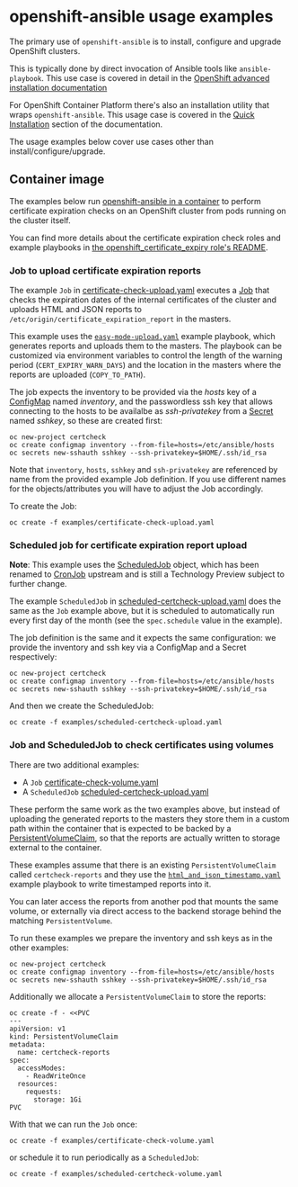 # openshift-ansible usage examples

The primary use of `openshift-ansible` is to install, configure and upgrade OpenShift clusters.

This is typically done by direct invocation of Ansible tools like `ansible-playbook`. This use case is covered in detail in the [OpenShift advanced installation documentation](https://docs.openshift.org/latest/install_config/install/advanced_install.html)

For OpenShift Container Platform there's also an installation utility that wraps `openshift-ansible`. This usage case is covered in the [Quick Installation](https://docs.openshift.com/container-platform/latest/install_config/install/quick_install.html) section of the documentation.

The usage examples below cover use cases other than install/configure/upgrade.

## Container image

The examples below run [openshift-ansible in a container](../README_CONTAINER_IMAGE.md) to perform certificate expiration checks on an OpenShift cluster from pods running on the cluster itself.

You can find more details about the certificate expiration check roles and example playbooks in [the openshift_certificate_expiry role's README](../roles/openshift_certificate_expiry/README.md).

### Job to upload certificate expiration reports

The example `Job` in [certificate-check-upload.yaml](certificate-check-upload.yaml) executes a [Job](https://docs.openshift.org/latest/dev_guide/jobs.html) that checks the expiration dates of the internal certificates of the cluster and uploads HTML and JSON reports to `/etc/origin/certificate_expiration_report` in the masters.

This example uses the [`easy-mode-upload.yaml`](../playbooks/certificate_expiry/easy-mode-upload.yaml) example playbook, which generates reports and uploads them to the masters. The playbook can be customized via environment variables to control the length of the warning period (`CERT_EXPIRY_WARN_DAYS`) and the location in the masters where the reports are uploaded (`COPY_TO_PATH`).

The job expects the inventory to be provided via the *hosts* key of a [ConfigMap](https://docs.openshift.org/latest/dev_guide/configmaps.html) named *inventory*, and the passwordless ssh key that allows connecting to the hosts to be availalbe as *ssh-privatekey* from a [Secret](https://docs.openshift.org/latest/dev_guide/secrets.html) named *sshkey*, so these are created first:

    oc new-project certcheck
    oc create configmap inventory --from-file=hosts=/etc/ansible/hosts
    oc secrets new-sshauth sshkey --ssh-privatekey=$HOME/.ssh/id_rsa

Note that `inventory`, `hosts`, `sshkey` and `ssh-privatekey` are referenced by name from the provided example Job definition. If you use different names for the objects/attributes you will have to adjust the Job accordingly.

To create the Job:

    oc create -f examples/certificate-check-upload.yaml

### Scheduled job for certificate expiration report upload

**Note**: This example uses the [ScheduledJob](https://docs.openshift.com/container-platform/3.4/dev_guide/scheduled_jobs.html) object, which has been renamed to [CronJob](https://docs.openshift.org/latest/dev_guide/cron_jobs.html) upstream and is still a Technology Preview subject to further change.

The example `ScheduledJob` in [scheduled-certcheck-upload.yaml](scheduled-certcheck-upload.yaml) does the same as the `Job` example above, but it is scheduled to automatically run every first day of the month (see the `spec.schedule` value in the example).

The job definition is the same and it expects the same configuration: we provide the inventory and ssh key via a ConfigMap and a Secret respectively:

    oc new-project certcheck
    oc create configmap inventory --from-file=hosts=/etc/ansible/hosts
    oc secrets new-sshauth sshkey --ssh-privatekey=$HOME/.ssh/id_rsa

And then we create the ScheduledJob:

    oc create -f examples/scheduled-certcheck-upload.yaml

### Job and ScheduledJob to check certificates using volumes

There are two additional examples:

 - A `Job` [certificate-check-volume.yaml](certificate-check-volume.yaml)
 - A `ScheduledJob` [scheduled-certcheck-upload.yaml](scheduled-certcheck-upload.yaml)

These perform the same work as the two examples above, but instead of uploading the generated reports to the masters they store them in a custom path within the container that is expected to be backed by a [PersistentVolumeClaim](https://docs.openshift.org/latest/dev_guide/persistent_volumes.html), so that the reports are actually written to storage external to the container.

These examples assume that there is an existing `PersistentVolumeClaim` called `certcheck-reports` and they use the  [`html_and_json_timestamp.yaml`](../playbooks/certificate_expiry/html_and_json_timestamp.yaml) example playbook to write timestamped reports into it.

You can later access the reports from another pod that mounts the same volume, or externally via direct access to the backend storage behind the matching `PersistentVolume`.

To run these examples we prepare the inventory and ssh keys as in the other examples:

    oc new-project certcheck
    oc create configmap inventory --from-file=hosts=/etc/ansible/hosts
    oc secrets new-sshauth sshkey --ssh-privatekey=$HOME/.ssh/id_rsa

Additionally we allocate a `PersistentVolumeClaim` to store the reports:

    oc create -f - <<PVC
    ---
    apiVersion: v1
    kind: PersistentVolumeClaim
    metadata:
      name: certcheck-reports
    spec:
      accessModes:
        - ReadWriteOnce
      resources:
        requests:
          storage: 1Gi
    PVC

With that we can run the `Job` once:

    oc create -f examples/certificate-check-volume.yaml

or schedule it to run periodically as a `ScheduledJob`:

    oc create -f examples/scheduled-certcheck-volume.yaml

